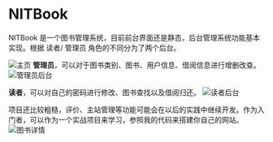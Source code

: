 # NITBook
NITBook 是一个图书管理系统，目前前台界面还是静态，后台管理系统功能基本实现。根据 读者/ 管理员 角色的不同分为了两个后台。

![主页](https://img-blog.csdnimg.cn/20190609150820991.png)
**管理员**，可以对于图书类别、图书、用户信息、借阅信息进行增删改查。
![管理员后台](https://img-blog.csdnimg.cn/20190609150918169.png)

**读者**，可以对自己的密码进行修改、图书查找以及借阅归还。
![读者后台](https://img-blog.csdnimg.cn/20190609151050141.png?x-oss-process=image/watermark,type_ZmFuZ3poZW5naGVpdGk,shadow_10,text_aHR0cHM6Ly9ibG9nLmNzZG4ubmV0L3FxXzM4Mjg4ODQ3,size_16,color_FFFFFF,t_70)

项目还比较粗糙，评价、主站管理等功能可能会在以后的实践中继续开发。作为入门者，可以作为一个实战项目来学习，参照我的代码来搭建你自己的网站。
![图书详情](https://img-blog.csdnimg.cn/20190609151149688.png)
